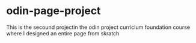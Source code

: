 # odin-page-project
This is the secound projectin the odin project curriclum foundation course where I designed an entire page from skratch
